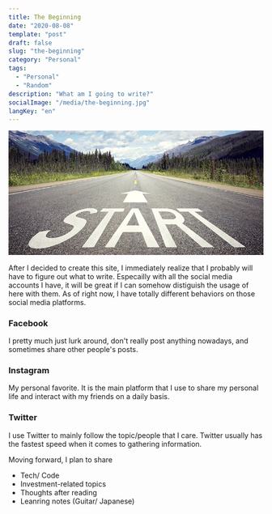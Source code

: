 ```yaml
---
title: The Beginning
date: "2020-08-08"
template: "post"
draft: false
slug: "the-beginning"
category: "Personal"
tags:
  - "Personal"
  - "Random"
description: "What am I going to write?"
socialImage: "/media/the-beginning.jpg"
langKey: "en"
---
```

![alt text](/media/the-beginning.jpg "The Beginning")

After I decided to create this site, I immediately realize that I probably will have to figure out what to write. Especailly with all the social media accounts I have, it will be great if I can somehow distiguish the usage of here with them. As of right now, I have totally different behaviors on those social media platforms.
### Facebook
I pretty much just lurk around, don't really post anything nowadays, and sometimes share other people's posts.
### Instagram
My personal favorite. It is the main platform that I use to share my personal life and interact with my friends on a daily basis.
### Twitter
I use Twitter to mainly follow the topic/people that I care. Twitter usually has the fastest speed when it comes to gathering information.

Moving forward, I plan to share 
- Tech/ Code
- Investment-related topics
- Thoughts after reading
- Leanring notes (Guitar/ Japanese)